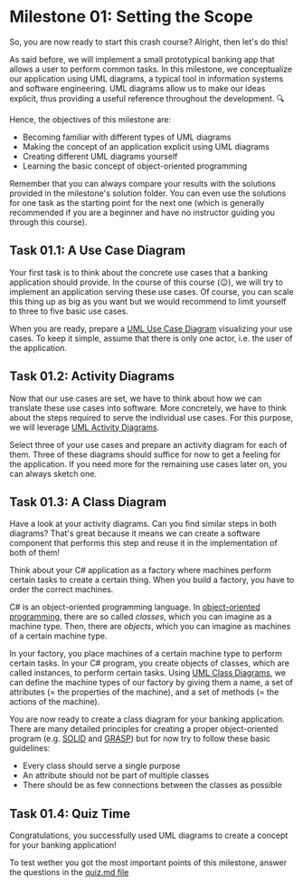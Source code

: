 # Milestone 01: Setting the Scope

So, you are now ready to start this crash course? Alright, then let's do this!

As said before, we will implement a small prototypical banking app that allows a user to perform common tasks. In this milestone, we conceptualize our application using UML diagrams, a typical tool in information systems and software engineering. UML diagrams allow us to make our ideas explicit, thus providing a useful reference throughout the development. 🔍

Hence, the objectives of this milestone are:

- Becoming familiar with different types of UML diagrams
- Making the concept of an application explicit using UML diagrams
- Creating different UML diagrams yourself
- Learning the basic concept of object-oriented programming

Remember that you can always compare your results with the solutions provided in the milestone's solution folder. You can even use the solutions for one task as the starting point for the next one (which is generally recommended if you are a beginner and have no instructor guiding you through this course).

## Task 01.1: A Use Case Diagram

Your first task is to think about the concrete use cases that a banking application should provide. In the course of this course (😉), we will try to implement an application serving these use cases. Of course, you can scale this thing up as big as you want but we would recommend to limit yourself to three to five basic use cases.

When you are ready, prepare a [UML Use Case Diagram](https://en.wikipedia.org/wiki/Use_case_diagram) visualizing your use cases. To keep it simple, assume that there is only one actor, i.e. the user of the application.

## Task 01.2: Activity Diagrams

Now that our use cases are set, we have to think about how we can translate these use cases into software. More concretely, we have to think about the steps required to serve the individual use cases. For this purpose, we will leverage [UML Activity Diagrams](https://en.wikipedia.org/wiki/Activity_diagram).

Select three of your use cases and prepare an activity diagram for each of them. Three of these diagrams should suffice for now to get a feeling for the application. If you need more for the remaining use cases later on, you can always sketch one.

## Task 01.3: A Class Diagram

Have a look at your activity diagrams. Can you find similar steps in both diagrams? That's great because it means we can create a software component that performs this step and reuse it in the implementation of both of them!

Think about your C# application as a factory where machines perform certain tasks to create a certain thing. When you build a factory, you have to order the correct machines.

C# is an object-oriented programming language. In [object-oriented programming](https://en.wikipedia.org/wiki/Object-oriented_programming), there are so called _classes_, which you can imagine as a machine type. Then, there are  _objects_, which you can imagine as machines of a certain machine type.

In your factory, you place machines of a certain machine type to perform certain tasks. In your C# program, you create objects of classes, which are called instances, to perform certain tasks. Using [UML Class Diagrams](https://en.wikipedia.org/wiki/Class_diagram), we can define the machine types of our factory by giving them a name, a set of attributes (= the properties of the machine), and a set of methods (= the actions of the machine).

You are now ready to create a class diagram for your banking application. There are many detailed principles for creating a proper object-oriented program (e.g. [SOLID](https://en.wikipedia.org/wiki/SOLID) and [GRASP](https://en.wikipedia.org/wiki/GRASP_(object-oriented_design))) but for now try to follow these basic guidelines:

- Every class should serve a single purpose
- An attribute should not be part of multiple classes
- There should be as few connections between the classes as possible

## Task 01.4: Quiz Time

Congratulations, you successfully used UML diagrams to create a concept for your banking application!

To test wether you got the most important points of this milestone, answer the questions in the [quiz.md file](./quiz.md)



